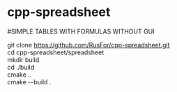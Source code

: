 # cpp-spreadsheet


#SIMPLE TABLES WITH FORMULAS WITHOUT GUI<br />

git clone https://github.com/RusFor/cpp-spreadsheet.git<br />
cd cpp-spreadsheet/spreadsheet<br />
mkdir build <br />
cd ./build<br />
cmake ..<br />
cmake --build .<br />

